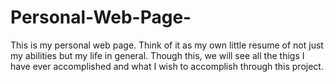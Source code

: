 # Personal-Web-Page-
This is my personal web page. Think of it as my own little resume of not just my abilities but my life in general. Though this, we will see all the thigs I have ever 
accomplished and what I wish to accomplish through this project. 
